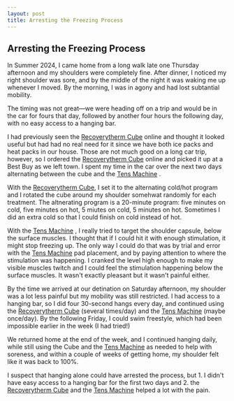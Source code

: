 ```yaml
---
layout: post
title: Arresting the Freezing Process
---
```


## Arresting the Freezing Process
<a id="arresting-the-process"></a>

In Summer 2024, I came home from a long walk late one Thursday afternoon and my shoulders were completely fine. After dinner, I noticed my right shoulder was sore, and by the middle of the night it was waking me up whenever I moved. By the morning, I was in agony and had lost subtantial mobility.

The timing was not great—we were heading off on a trip and would be in the car for fours that day, followed by another four hours the following day, with no easy access to a hanging bar.

I had previously seen the [Recoverytherm Cube](#recoverytherm-cube) online and thought it looked useful but had had no real need for it since we have both ice packs and heat packs in our house. Those are not much good on a long car trip, however, so I ordered the [Recoverytherm Cube](#recoverytherm-cube) online and picked it up at a Best Buy as we left town. I spent my time in the car over the next two days alternating between the cube and the [Tens Machine](#powerdot-tens-machine)  . 

With the [Recoverytherm Cube](#recoverytherm-cube), I set it to the alternating cold/hot program and I rotated the cube around my shoulder somehwat randomly for each treatment. The altnerating program is a 20-minute program: five minutes on cold, five minutes on hot, 5 miutes on cold, 5 minutes on hot. Sometimes I did an extra cold so that I could finish on cold instead of hot. 

With the [Tens Machine](#powerdot-tens-machine)  , I really tried to target the shoulder capsule, below the surface muscles. I thought that if I could hit it with enough stimulation, it might stop freezing up. The only way I could do that was by trial and error with the [Tens Machine](#powerdot-tens-machine)   pad placement, and by paying attention to where the stimulation was happening. I cranked the level high enough to make my visible muscles twitch and I could feel the stimulation happening below the surface muscles. It wasn't exactly pleasant but it wasn't painful either.

By the time we arrived at our detination on Saturday afternoon, my shoulder was a lot less painful but my mobility was still restricted. I had access to a hanging bar, so I did four 30-second hangs every day, and continued using the [Recoverytherm Cube](#recoverytherm-cube) (several times/day) and the [Tens Machine](#powerdot-tens-machine)  (maybe once/day). By the following Friday, I could swim freestyle, which had been impossible earlier in the week (I had tried!)

We returned home at the end of the week, and I continued hanging daily, while still using the Cube and the [Tens Machine](#powerdot-tens-machine)  as needed to help with soreness, and within a couple of weeks of getting home, my shoulder felt like it was back to 100%.

I suspect that hanging alone could have arrested the process, but 1. I didn't have easy access to a hanging bar for the first two days and 2. the [Recoverytherm Cube](#recoverytherm-cube) and the [Tens Machine](#powerdot-tens-machine)  helped a lot with the pain.

